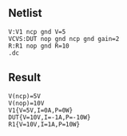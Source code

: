 ## Netlist

```text
V:V1 ncp gnd V=5
VCVS:DUT nop gnd ncp gnd gain=2
R:R1 nop gnd R=10
.dc
```

## Result

```text
V(ncp)=5V
V(nop)=10V
V1{V=5V,I=0A,P=0W}
DUT{V=10V,I=-1A,P=-10W}
R1{V=10V,I=1A,P=10W}
```
